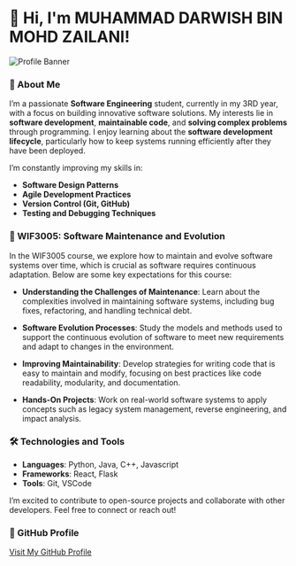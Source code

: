 # 👋 Hi, I'm MUHAMMAD DARWISH BIN MOHD ZAILANI!

![Profile Banner](https://github.com/darwishz/darwishz/blob/main/Passport-size%20picture.png)

### 🚀 About Me
I’m a passionate **Software Engineering** student, currently in my 3RD year, with a focus on building innovative software solutions. My interests lie in **software development**, **maintainable code**, and **solving complex problems** through programming. I enjoy learning about the **software development lifecycle**, particularly how to keep systems running efficiently after they have been deployed.

I’m constantly improving my skills in:
- **Software Design Patterns**
- **Agile Development Practices**
- **Version Control (Git, GitHub)**
- **Testing and Debugging Techniques**

### 📘 WIF3005: Software Maintenance and Evolution

In the WIF3005 course, we explore how to maintain and evolve software systems over time, which is crucial as software requires continuous adaptation. Below are some key expectations for this course:

- **Understanding the Challenges of Maintenance**: Learn about the complexities involved in maintaining software systems, including bug fixes, refactoring, and handling technical debt.
  
- **Software Evolution Processes**: Study the models and methods used to support the continuous evolution of software to meet new requirements and adapt to changes in the environment.

- **Improving Maintainability**: Develop strategies for writing code that is easy to maintain and modify, focusing on best practices like code readability, modularity, and documentation.

- **Hands-On Projects**: Work on real-world software systems to apply concepts such as legacy system management, reverse engineering, and impact analysis.

### 🛠️ Technologies and Tools
- **Languages**: Python, Java, C++, Javascript
- **Frameworks**: React, Flask
- **Tools**: Git, VSCode 

I’m excited to contribute to open-source projects and collaborate with other developers. Feel free to connect or reach out!

### 🔗 GitHub Profile
[Visit My GitHub Profile](https://github.com/darwishz/darwishz)
